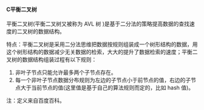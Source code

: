 #### C平衡二叉树



平衡二叉树(平衡二叉树又被称为 AVL 树 )是基于二分法的策略提高数据的查找速度的二叉树的数据结构。

特点：平衡二叉树是采用二分法思维把数据按规则组装成一个树形结构的数据，用这个树形结构的数据减少无关数据的检索，大大的提升了数据检索的速度；平衡二叉树的数据结构组装过程有以下规则：

1. 非叶子节点只能允许最多两个子节点存在。
2. 每一个非叶子节点数据分布规则为左边的子节点小于前节点的值，右边的子节点大于当前节点的值(这里值是基于自己的算法规则而定的，比如 hash 值)。

注：定义来自百度百科。